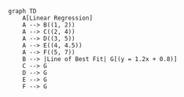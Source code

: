 <!--
 Copyright (c) 2024 David Such
 
 This software is released under the MIT License.
 https://opensource.org/licenses/MIT
-->

```mermaid
graph TD
    A[Linear Regression]
    A --> B((1, 2))
    A --> C((2, 4))
    A --> D((3, 5))
    A --> E((4, 4.5))
    A --> F((5, 7))
    B --> |Line of Best Fit| G[(y = 1.2x + 0.8)]
    C --> G
    D --> G
    E --> G
    F --> G

